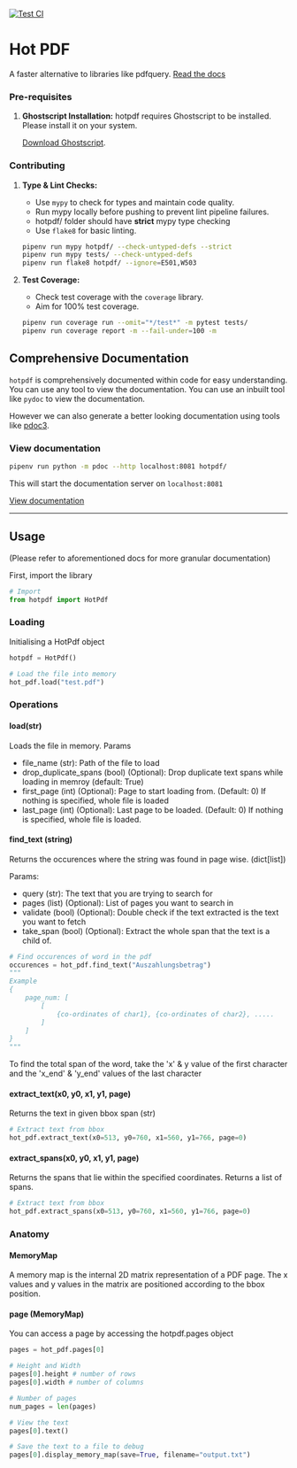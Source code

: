 [![Test CI](https://github.com/weareprestatech/hotpdf/actions/workflows/python-app.yml/badge.svg)](https://github.com/weareprestatech/hotpdf/actions/workflows/python-app.yml)

# Hot PDF

A faster alternative to libraries like pdfquery.
[Read the docs](https://stdocs.z6.web.core.windows.net/hotpdf/index.html)

### Pre-requisites

1. **Ghostscript Installation:**
   hotpdf requires Ghostscript to be installed. Please install it on your system.

   [Download Ghostscript](https://www.ghostscript.com/).

### Contributing

1. **Type & Lint Checks:**
   - Use `mypy` to check for types and maintain code quality.
   - Run mypy locally before pushing to prevent lint pipeline failures.
   - hotpdf/ folder should have **strict** mypy type checking
   - Use `flake8` for basic linting.

    ```bash
    pipenv run mypy hotpdf/ --check-untyped-defs --strict
    pipenv run mypy tests/ --check-untyped-defs
    pipenv run flake8 hotpdf/ --ignore=E501,W503
    ```

2. **Test Coverage:**
   - Check test coverage with the `coverage` library.
   - Aim for 100% test coverage.

    ```bash
    pipenv run coverage run --omit="*/test*" -m pytest tests/
    pipenv run coverage report -m --fail-under=100 -m
    ```

## Comprehensive Documentation

`hotpdf` is comprehensively documented within code for easy understanding. You can use any tool to view the documentation.
You can use an inbuilt tool like `pydoc` to view the documentation.

However we can also generate a better looking documentation using tools like [pdoc3](https://pypi.org/project/pdoc3/).

### View documentation

``` bash
pipenv run python -m pdoc --http localhost:8081 hotpdf/
```

This will start the documentation server on `localhost:8081`

[View documentation](https://stdocs.z6.web.core.windows.net/hotpdf/index.html)

---

## Usage

(Please refer to aforementioned docs for more granular documentation)

First, import the library

```python
# Import
from hotpdf import HotPdf
```

### Loading

Initialising a HotPdf object

```python
hotpdf = HotPdf()

# Load the file into memory
hot_pdf.load("test.pdf")
```

### Operations

#### load(str)

Loads the file in memory.
Params

- file_name (str): Path of the file to load
- drop_duplicate_spans (bool) (Optional): Drop duplicate text spans while loading in memroy (default: True)
- first_page (int) (Optional): Page to start loading from. (Default: 0) If nothing is specified, whole file is loaded
- last_page (int) (Optional): Last page to be loaded. (Default: 0) If nothing is specified, whole file is loaded.

#### find_text (string)

Returns the occurences where the string was found in page wise. (dict[list])

Params:

- query (str): The text that you are trying to search for
- pages (list) (Optional): List of pages you want to search in
- validate (bool) (Optional): Double check if the text extracted is the text you want to fetch
- take_span (bool) (Optional): Extract the whole span that the text is a child of.

```python
# Find occurences of word in the pdf
occurences = hot_pdf.find_text("Auszahlungsbetrag")
"""
Example
{
    page_num: [
        [
            {co-ordinates of char1}, {co-ordinates of char2}, .....
        ]
    ]
}
"""
```

To find the total span of the word, take the 'x' & y value of the first character and the 'x_end' & 'y_end' values of the last character

#### extract_text(x0, y0, x1, y1, page)

Returns the text in given bbox span (str)

```python
# Extract text from bbox
hot_pdf.extract_text(x0=513, y0=760, x1=560, y1=766, page=0)
```

#### extract_spans(x0, y0, x1, y1, page)

Returns the spans that lie within the specified coordinates. Returns a list of spans.

```python
# Extract text from bbox
hot_pdf.extract_spans(x0=513, y0=760, x1=560, y1=766, page=0)
```

### Anatomy

#### MemoryMap

A memory map is the internal 2D matrix representation of a PDF page. The x values and y values in the matrix are positioned according to the bbox position.

#### page (MemoryMap)

You can access a page by accessing the hotpdf.pages object

```python
pages = hot_pdf.pages[0]

# Height and Width
pages[0].height # number of rows
pages[0].width # number of columns

# Number of pages
num_pages = len(pages)

# View the text
pages[0].text()

# Save the text to a file to debug
pages[0].display_memory_map(save=True, filename="output.txt")
